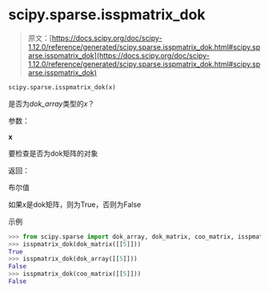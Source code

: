 # scipy.sparse.isspmatrix_dok

> 原文：[https://docs.scipy.org/doc/scipy-1.12.0/reference/generated/scipy.sparse.isspmatrix_dok.html#scipy.sparse.isspmatrix_dok](https://docs.scipy.org/doc/scipy-1.12.0/reference/generated/scipy.sparse.isspmatrix_dok.html#scipy.sparse.isspmatrix_dok)

```py
scipy.sparse.isspmatrix_dok(x)
```

是否为*dok_array*类型的*x*？

参数：

**x**

要检查是否为dok矩阵的对象

返回：

布尔值

如果*x*是dok矩阵，则为True，否则为False

示例

```py
>>> from scipy.sparse import dok_array, dok_matrix, coo_matrix, isspmatrix_dok
>>> isspmatrix_dok(dok_matrix([[5]]))
True
>>> isspmatrix_dok(dok_array([[5]]))
False
>>> isspmatrix_dok(coo_matrix([[5]]))
False 
```
